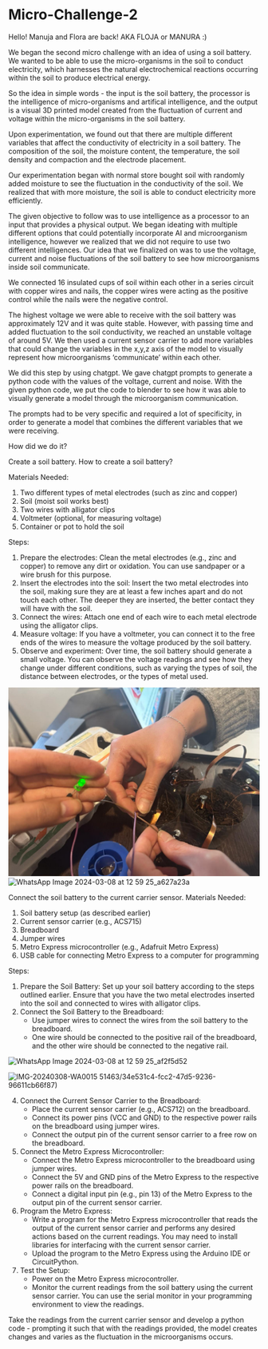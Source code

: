 # Micro-Challenge-2

Hello!
Manuja and Flora are back! AKA FLOJA or MANURA :)

We began the second micro challenge with an idea of using a soil battery. We wanted to be able to use the micro-organisms in the soil to conduct electricity, which harnesses the natural electrochemical reactions occurring within the soil to produce electrical energy.

So the idea in simple words - the input is the soil battery, the processor is the intelligence of micro-organisms and artifical intelligence, and the output is a visual 3D printed model created from the fluctuation of current and voltage within the micro-organisms in the soil battery.

Upon experimentation, we found out that there are multiple different variables that affect the conductivity of electricity in a soil battery. The composition of the soil, the moisture content, the temperature, the soil density and compaction and the electrode placement. 

Our experimentation began with normal store bought soil with randomly added moisture to see the fluctuation in the conductivity of the soil. We realized that with more moisture, the soil is able to conduct electricity more efficiently. 

The given objective to follow was to use intelligence as a processor to an input that provides a physical output. We began ideating with multiple different options that could potentially incorporate AI and microorganism intelligence, however we realized that we did not require to use two different intelligences. Our idea that we finalized on was to use the voltage, current and noise fluctuations of the soil battery to see how microorganisms inside soil communicate. 

We connected 16 insulated cups of soil within each other in a series circuit with copper wires and nails, the copper wires were acting as the positive control while the nails were the negative control.

The highest voltage we were able to receive with the soil battery was approximately 12V and it was quite stable. However, with passing time and added fluctuation to the soil conductivity, we reached an unstable voltage of around 5V. We then used a current sensor carrier to add more variables that could change the variables in the x,y,z axis of the model to visually represent how microorganisms ‘communicate’ within each other. 

We did this step by using chatgpt. We gave chatgpt prompts to generate a python code with the values of the voltage, current and noise. With the given python code, we put the code to blender to see how it was able to visually generate a model through the microorganism communication. 

The prompts had to be very specific and required a lot of specificity, in order to generate a model that combines the different variables that we were receiving. 

How did we do it?

Create a soil battery. How to create a soil battery? 

Materials Needed:
1. Two different types of metal electrodes (such as zinc and copper)
2. Soil (moist soil works best)
3. Two wires with alligator clips
4. Voltmeter (optional, for measuring voltage)
5. Container or pot to hold the soil

Steps:
1. Prepare the electrodes: Clean the metal electrodes (e.g., zinc and copper) to remove any dirt or oxidation. You can use sandpaper or a wire brush for this purpose.
2. Insert the electrodes into the soil: Insert the two metal electrodes into the soil, making sure they are at least a few inches apart and do not touch each other. The deeper they are inserted, the better contact they will have with the soil.
3. Connect the wires: Attach one end of each wire to each metal electrode using the alligator clips.
4. Measure voltage: If you have a voltmeter, you can connect it to the free ends of the wires to measure the voltage produced by the soil battery. 
5. Observe and experiment: Over time, the soil battery should generate a small voltage. You can observe the voltage readings and see how they change under different conditions, such as varying the types of soil, the distance between electrodes, or the types of metal used.

![IMG-20240308-WA0012 ](IMG-20240308-WA0012.jpg)
![WhatsApp Image 2024-03-08 at 12 59 25_a627a23a](https://github.com/manujaagnihotri/Micro-Challenge-2/assets/147051463/08c3cb4b-224d-42c2-8795-8d2fb7bbf00e)

Connect the soil battery to the current carrier sensor. 
Materials Needed:
1. Soil battery setup (as described earlier)
2. Current sensor carrier (e.g., ACS715)
3. Breadboard
4. Jumper wires
5. Metro Express microcontroller (e.g., Adafruit Metro Express)
6. USB cable for connecting Metro Express to a computer for programming

Steps:
1. Prepare the Soil Battery: Set up your soil battery according to the steps outlined earlier. Ensure that you have the two metal electrodes inserted into the soil and connected to wires with alligator clips.
2. Connect the Soil Battery to the Breadboard:
   - Use jumper wires to connect the wires from the soil battery to the breadboard. 
   - One wire should be connected to the positive rail of the breadboard, and the other wire should be connected to the negative rail.

![WhatsApp Image 2024-03-08 at 12 59 25_af2f5d52](https://github.com/manujaagnihotri/Micro-Challenge-2/assets/147051463/84327070-6df2-4056-a36a-9d799f588c51)

![IMG-20240308-WA0015](https://github.com/manujaagnihotri/Micro-Challenge-2/assets/147051463/10e92765-2b92-4ba2-b994-f996723f2653)
51463/34e531c4-fcc2-47d5-9236-96611cb66f87)

4. Connect the Current Sensor Carrier to the Breadboard:
   - Place the current sensor carrier (e.g., ACS712) on the breadboard.
   - Connect its power pins (VCC and GND) to the respective power rails on the breadboard using jumper wires.
   - Connect the output pin of the current sensor carrier to a free row on the breadboard.
5. Connect the Metro Express Microcontroller:
   - Connect the Metro Express microcontroller to the breadboard using jumper wires.
   - Connect the 5V and GND pins of the Metro Express to the respective power rails on the breadboard.
   - Connect a digital input pin (e.g., pin 13) of the Metro Express to the output pin of the current sensor carrier.
6. Program the Metro Express:
   - Write a program for the Metro Express microcontroller that reads the output of the current sensor carrier and performs any desired actions based on the current readings. You may need to install libraries for interfacing with the current sensor carrier.
   - Upload the program to the Metro Express using the Arduino IDE or CircuitPython.
7. Test the Setup:
   - Power on the Metro Express microcontroller.
   - Monitor the current readings from the soil battery using the current sensor carrier. You can use the serial monitor in your programming environment to view the readings.


Take the readings from the current carrier sensor and develop a python code - prompting it such that with the readings provided, the model creates changes and varies as the fluctuation in the microorganisms occurs.





